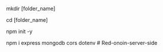 <!-- // first command -->

mkdir [folder_name]

<!-- // go to the folder  -->

cd [folder_name]

<!-- // Now run the command -->

npm init -y

<!-- Then at last install -->

npm i express mongodb cors dotenv
#   R e d - o n o i n - s e r v e r - s i d e  
 